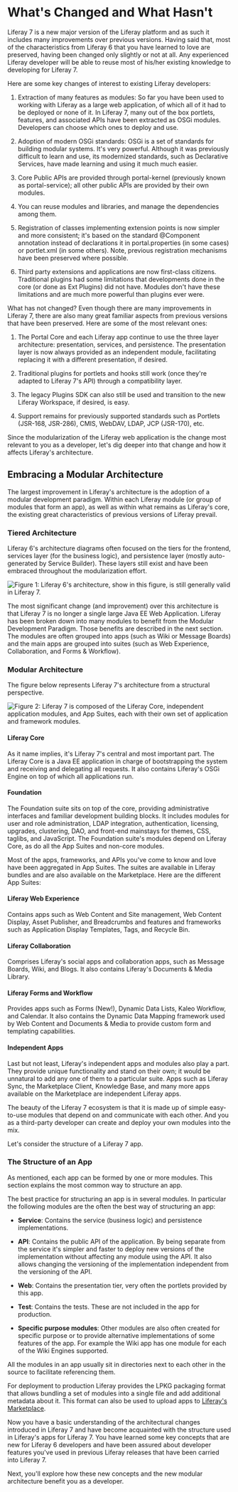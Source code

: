 # What's Changed and What Hasn't [](id=whats-changed-and-what-hasnt)

Liferay 7 is a new major version of the Liferay platform and as such it includes
many improvements over previous versions. Having said that, most of the
characteristics from Liferay 6 that you have learned to love are preserved,
having been changed only slightly or not at all. Any experienced Liferay
developer will be able to reuse most of his/her existing knowledge to developing
for Liferay 7.

Here are some key changes of interest to existing Liferay developers:

1. Extraction of many features as modules: So far you have been used to
working with Liferay as a large web application, of which all of it had to be
deployed or none of it. In Liferay 7, many out of the box portlets, features,
and associated APIs have been extracted as OSGi modules. Developers can choose
which ones to deploy and use.

2. Adoption of modern OSGi standards: OSGi is a set of standards for
building modular systems. It's very powerful. Although it was previously
difficult to learn and use, its modernized standards, such as Declarative
Services, have made learning and using it much much easier.

3. Core Public APIs are provided through portal-kernel (previously known
as portal-service); all other public APIs are provided by their own modules.

4. You can reuse modules and libraries, and manage the dependencies among
them.

5. Registration of classes implementing extension points is now simpler
and more consistent; it's based on the standard @Component annotation instead of
declarations it in portal.properties (in some cases) or portlet.xml (in some
others). Note, previous registration mechanisms have been preserved where
possible.

6. Third party extensions and applications are now first-class citizens.
Traditional plugins had some limitations that developments done in the core (or
done as Ext Plugins) did not have. Modules don't have these limitations and are
much more powerful than plugins ever were.

<!-- TODO Uncomment this when these features are available. - Jim
7. Complete integration of Liferay specific tools (such as Service
Builder) within Maven and Gradle. Additionally we've adopted some new tools such
as Bnd.
-->

What has not changed? Even though there are many improvements in Liferay 7,
there are also many great familiar aspects from previous versions that have been
preserved. Here are some of the most relevant ones:

1. The Portal Core and each Liferay app continue to use the three layer
architecture: presentation, services, and persistence. The presentation layer is
now always provided as an independent module, facilitating replacing it with a
different presentation, if desired.

2. Traditional plugins for portlets and hooks still work (once they're
adapted to Liferay 7's API) through a compatibility layer.

3. The legacy Plugins SDK can also still be used and transition to the
new Liferay Workspace, if desired, is easy.

4. Support remains for previously supported standards such as Portlets
(JSR-168, JSR-286), CMIS, WebDAV, LDAP, JCP (JSR-170), etc.

Since the modularization of the Liferay web application is the change most
relevant to you as a developer, let's dig deeper into that change and how it
affects Liferay's architecture.

## Embracing a Modular Architecture [](id=embracing-a-modular-architecture)

The largest improvement in Liferay's architecture is the adoption of a modular
development paradigm. Within each Liferay module (or group of modules that form
an app), as well as within what remains as Liferay's core, the existing great
characteristics of previous versions of Liferay prevail.

### Tiered Architecture [](id=tiered-architecture)

Liferay 6's architecture diagrams often focused on the tiers for the frontend,
services layer (for the business logic), and persistence layer (mostly
auto-generated by Service Builder). These layers still exist and have been
embraced throughout the modularization effort.

![Figure 1: Liferay 6's architecture, show in this figure, is still generally valid in Liferay 7.](../../images/from-liferay-6-liferay-6-architecture.png)

The most significant change (and improvement) over this architecture is that
Liferay 7 is no longer a single large Java EE Web Application. Liferay has been
broken down into many modules to benefit from the Modular Development Paradigm.
Those benefits are described in the next section. The modules are often grouped
into apps (such as Wiki or Message Boards) and the main apps are grouped into
suites (such as Web Experience, Collaboration, and Forms & Workflow).

### Modular Architecture [](id=modular-architecture)

The figure below represents Liferay 7's architecture from a structural
perspective.

![Figure 2: Liferay 7 is composed of the Liferay Core, independent application modules, and App Suites, each with their own set of application and framework modules.](../../images/from-liferay-6-core-suites-and-apps.png)

#### Liferay Core [](id=liferay-core)

As it name implies, it's Liferay 7's central and most important part. The
Liferay Core is a Java EE application in charge of bootstrapping the system and
receiving and delegating all requests. It also contains Liferay's OSGi Engine on
top of which all applications run.

#### Foundation [](id=foundation)

The Foundation suite sits on top of the core, providing administrative
interfaces and familiar development building blocks. It includes modules for
user and role administration, LDAP integration, authentication, licensing,
upgrades, clustering, DAO, and front-end mainstays for themes, CSS, taglibs, and
JavaScript. The Foundation suite's modules depend on Liferay Core, as do all the
App Suites and non-core modules.

Most of the apps, frameworks, and APIs you've come to know and love have been
aggregated in App Suites. The suites are available in Liferay bundles and are
also available on the Marketplace. Here are the different App Suites:

#### Liferay Web Experience [](id=liferay-web-experience)

Contains apps such as Web Content and Site management, Web Content Display,
Asset Publisher, and Breadcrumbs and features and frameworks such as Application
Display Templates, Tags, and Recycle Bin.

#### Liferay Collaboration [](id=liferay-collaboration)

Comprises Liferay's social apps and collaboration apps, such as Message Boards,
Wiki, and Blogs. It also contains Liferay's Documents & Media Library.

#### Liferay Forms and Workflow [](id=liferay-forms-and-workflow)

Provides apps such as Forms (New!), Dynamic Data Lists, Kaleo Workflow, and
Calendar. It also contains the Dynamic Data Mapping framework used by Web
Content and Documents & Media to provide custom form and templating
capabilities.

#### Independent Apps [](id=independent-apps)

Last but not least, Liferay's independent apps and modules also play a part.
They provide unique functionality and stand on their own; it would be unnatural
to add any one of them to a particular suite. Apps such as Liferay Sync, the
Marketplace Client, Knowledge Base, and many more apps available on the
Marketplace are independent Liferay apps.

The beauty of the Liferay 7 ecosystem is that it is made up of simple
easy-to-use modules that depend on and communicate with each other. And you as a
third-party developer can create and deploy your own modules into the mix.

Let's consider the structure of a Liferay 7 app.

### The Structure of an App [](id=the-structure-of-an-app)

As mentioned, each app can be formed by one or more modules. This section
explains the most common way to structure an app.

The best practice for structuring an app is in several modules. In particular
the following modules are the often the best way of structuring an app:

* **Service**: Contains the service (business logic) and persistence
implementations.

* **API**: Contains the public API of the application. By being separate
from the service it's simpler and faster to deploy new versions of the
implementation without affecting any module using the API. It also allows
changing the versioning of the implementation independent from the versioning of
the API.

* **Web**: Contains the presentation tier, very often the portlets
provided by this app.

* **Test**: Contains the tests. These are not included in the app for
production.

* **Specific purpose modules**: Other modules are also often created for
specific purpose or to provide alternative implementations of some features of
the app. For example the Wiki app has one module for each of the Wiki Engines
supported.

All the modules in an app usually sit in directories next to each other in the
source to facilitate referencing them.

For deployment to production Liferay provides the LPKG packaging format that
allows bundling a set of modules into a single file and add additional metadata
about it. This format can also be used to upload apps to [Liferay's
Marketplace](http://marketplace.liferay.com).

Now you have a basic understanding of the architectural changes introduced in
Liferay 7 and have become acquainted with the structure used in Liferay's apps
for Liferay 7. You have learned some key concepts that are new for Liferay 6
developers and have been assured about developer features you've used in
previous Liferay releases that have been carried into Liferay 7.

Next, you'll explore how these new concepts and the new modular architecture
benefit you as a developer.

